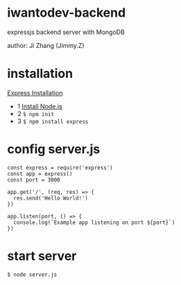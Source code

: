 # iwantodev-backend
expressjs backend server with MongoDB

author: Ji Zhang (Jimmy.Z)  

# installation
[Express Installation](https://expressjs.com/en/starter/installing.html)

* 1 [Install Node.js](https://nodejs.org/en)
* 2 ```$ npm init```
* 3 ```$ npm install express```

# config server.js
```
const express = require('express')
const app = express()
const port = 3000

app.get('/', (req, res) => {
  res.send('Hello World!')
})

app.listen(port, () => {
  console.log(`Example app listening on port ${port}`)
})
```

# start server
```$ node server.js```
